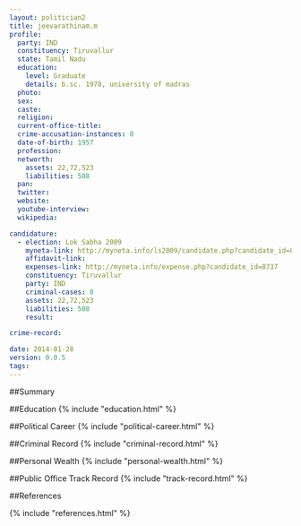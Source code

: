 ```yaml
---
layout: politician2
title: jeevarathinam.m
profile: 
  party: IND
  constituency: Tiruvallur
  state: Tamil Nadu
  education: 
    level: Graduate
    details: b.sc. 1978, university of madras
  photo: 
  sex: 
  caste: 
  religion: 
  current-office-title: 
  crime-accusation-instances: 0
  date-of-birth: 1957
  profession: 
  networth: 
    assets: 22,72,523
    liabilities: 508
  pan: 
  twitter: 
  website: 
  youtube-interview: 
  wikipedia: 

candidature: 
  - election: Lok Sabha 2009
    myneta-link: http://myneta.info/ls2009/candidate.php?candidate_id=8737
    affidavit-link: 
    expenses-link: http://myneta.info/expense.php?candidate_id=8737
    constituency: Tiruvallur 
    party: IND
    criminal-cases: 0
    assets: 22,72,523
    liabilities: 508
    result:  

crime-record: 

date: 2014-01-28
version: 0.0.5
tags: 
---
```

##Summary


##Education
{% include "education.html" %}


##Political Career
{% include "political-career.html" %}


##Criminal Record
{% include "criminal-record.html" %}


##Personal Wealth
{% include "personal-wealth.html" %}


##Public Office Track Record
{% include "track-record.html" %}


##References


{% include "references.html" %}